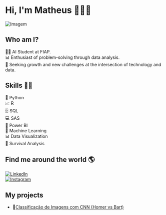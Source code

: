# Hi, I'm Matheus 👨‍💻👋 
<!-- GIF -->
<p align="left">
  <img align="center" src="https://github.com/VariableBee/VariableBee/assets/77739311/4e9f41af-6b57-49a7-b15a-74322e96b4d7" alt="Imagem">
</p>

## Who am I?

👨‍💻 AI Student at FIAP.  
📊 Enthusiast of problem-solving through data analysis.  
🚀 Seeking growth and new challenges at the intersection of technology and data.

## Skills 👨‍💻

🐍 Python  
📈 R  
🗄 SQL  
💻 SAS  
🧮 Power BI  
🔮 Machine Learning  
📊 Data Visualization  
🧪 Survival Analysis

## Find me around the world 🌎

[![LinkedIn](https://img.shields.io/badge/LinkedIn-blue?style=for-the-badge&logo=linkedin&logoColor=white)](https://www.linkedin.com/in/matheus-barbosa-da-silva-6a068124a/)  
[![Instagram](https://img.shields.io/badge/Instagram-E4405F?style=for-the-badge&logo=instagram&logoColor=white)](https://www.instagram.com/mmatheus.barbosa)

## **My projects**
- 🤖[Classificação de Imagens com CNN (Homer vs Bart)](https://github.com/Matheus-Baarbosa/classificacao-imagens-homer-bart)





 
